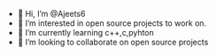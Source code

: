 - 👋 Hi, I’m @Ajeets6
- 👀 I’m interested in open source projects to work on.
- 🌱 I’m currently learning  c++,c,pyhton
- 💞️ I’m looking to collaborate on open source projects

<!---
Ajeets6/Ajeets6 is a ✨ special ✨ repository because its `README.md` (this file) appears on your GitHub profile.
You can click the Preview link to take a look at your changes.
--->

